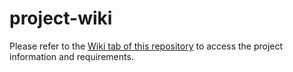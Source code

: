 # project-wiki

Please refer to the [Wiki tab of this repository](../../wiki) to access the project information and requirements.
